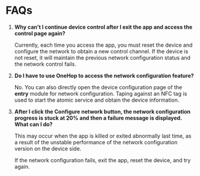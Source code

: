 # FAQs<a name="EN-US_TOPIC_0000001158765981"></a>

1.  **Why can't I continue device control after I exit the app and access the control page again?**

    Currently, each time you access the app, you must reset the device and configure the network to obtain a new control channel. If the device is not reset, it will maintain the previous network configuration status and the network control fails.

2.  **Do I have to use OneHop to access the network configuration feature?**

    No. You can also directly open the device configuration page of the  **entry**  module for network configuration. Taping against an NFC tag is used to start the atomic service and obtain the device information.

3.  **After I click the Configure network button, the network configuration progress is stuck at 20% and then a failure message is displayed. What can I do?**

    This may occur when the app is killed or exited abnormally last time, as a result of the unstable performance of the network configuration version on the device side.

    If the network configuration fails, exit the app, reset the device, and try again.


